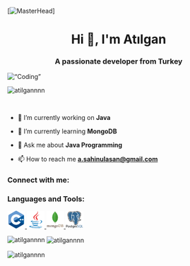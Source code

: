 [![MasterHead](https://i.kym-cdn.com/photos/images/newsfeed/000/485/701/dcd.gif)]

<h1 align="center">Hi 👋, I'm Atılgan</h1>
<h3 align="center">A passionate developer from Turkey</h3>
<img align=“right” alt=“Coding” width=“400” src="https://noobtuts.com/content/unity/2d-pacman-game/unity_pacman.gif">

<p align="left"> <img src="https://komarev.com/ghpvc/?username=atilgannnn&label=Profile%20views&color=0e75b6&style=flat" alt="atilgannnn" /> </p>

<p align="left"> <a href="https://twitter.com/" target="blank"><img src="https://img.shields.io/twitter/follow/?logo=twitter&style=for-the-badge" alt="" /></a> </p>

- 🔭 I’m currently working on **Java**

- 🌱 I’m currently learning **MongoDB**

- 💬 Ask me about **Java Programming**

- 📫 How to reach me **a.sahinulasan@gmail.com**

<h3 align="left">Connect with me:</h3>
<p align="left">
</p>

<h3 align="left">Languages and Tools:</h3>
<p align="left"> <a href="https://www.w3schools.com/cpp/" target="_blank" rel="noreferrer"> <img src="https://raw.githubusercontent.com/devicons/devicon/master/icons/cplusplus/cplusplus-original.svg" alt="cplusplus" width="40" height="40"/> </a> <a href="https://www.java.com" target="_blank" rel="noreferrer"> <img src="https://raw.githubusercontent.com/devicons/devicon/master/icons/java/java-original.svg" alt="java" width="40" height="40"/> </a> <a href="https://www.mongodb.com/" target="_blank" rel="noreferrer"> <img src="https://raw.githubusercontent.com/devicons/devicon/master/icons/mongodb/mongodb-original-wordmark.svg" alt="mongodb" width="40" height="40"/> </a> <a href="https://www.postgresql.org" target="_blank" rel="noreferrer"> <img src="https://raw.githubusercontent.com/devicons/devicon/master/icons/postgresql/postgresql-original-wordmark.svg" alt="postgresql" width="40" height="40"/> </a> </p>

<p><img align="left" src="https://github-readme-stats.vercel.app/api/top-langs?username=atilgannnn&show_icons=true&locale=en&layout=compact" alt="atilgannnn" /></p>

<p>&nbsp;<img align="center" src="https://github-readme-stats.vercel.app/api?username=atilgannnn&show_icons=true&locale=en" alt="atilgannnn" /></p>

<p><img align="center" src="https://github-readme-streak-stats.herokuapp.com/?user=atilgannnn&" alt="atilgannnn" /></p>

